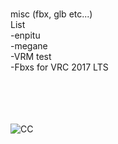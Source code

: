 <br>misc (fbx, glb etc...)
<br>List
<br>-enpitu
<br>-megane
<br>-VRM test
<br>-Fbxs for VRC 2017 LTS
<br>
<br>
<br>
<br>


<br><img src="https://mirrors.creativecommons.org/presskit/buttons/88x31/png/by-nc-sa.png" alt="CC" title="CCBYNCSA">
